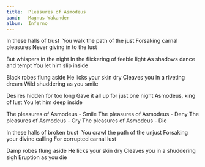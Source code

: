 ```yaml
---
title:  Pleasures of Asmodeus
band:   Magnus Wakander
album:  Inferno
---
```


In these halls of trust 
You walk the path of the just
Forsaking carnal pleasures
Never giving in to the lust

But whispers in the night
In the flickering of feeble light
As shadows dance and tempt
You let him slip inside

Black robes flung aside
He licks your skin dry
Cleaves you in a riveting dream
Wild shuddering as you smile

Desires hidden for too long
Gave it all up for just one night
Asmodeus, king of lust
You let him deep inside

The pleasures of Asmodeus - Smile
The pleasures of Asmodeus - Deny
The pleasures of Asmodeus - Cry
The pleasures of Asmodeus - Die

In these halls of broken trust 
You crawl the path of the unjust
Forsaking your divine calling
For corrupted carnal lust

Damp robes flung aside
He licks your skin dry
Cleaves you in a shuddering sigh
Eruption as you die
